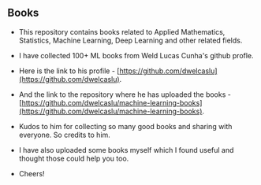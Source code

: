 ## Books

- This repository contains books related to Applied Mathematics, Statistics, Machine Learning, Deep Learning and other related fields.




- I have collected 100+ ML books from Weld Lucas Cunha's github profle.
- Here is the link to his profile - [https://github.com/dwelcaslu](https://github.com/dwelcaslu).
- And the link to the repository where he has uploaded the books - [https://github.com/dwelcaslu/machine-learning-books](https://github.com/dwelcaslu/machine-learning-books).
- Kudos to him for collecting so many good books and sharing with everyone. So credits to him.

- I have also uploaded some books myself which I found useful and thought those could help you too.

- Cheers!

